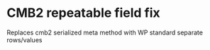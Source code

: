 # CMB2 repeatable field fix
Replaces cmb2 serialized meta method with WP standard separate rows/values
